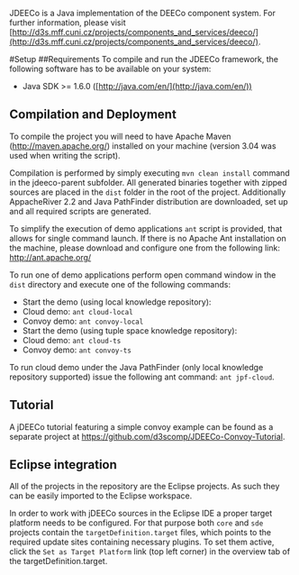 JDEECo is a Java implementation of the DEECo component system. For further information, please visit [http://d3s.mff.cuni.cz/projects/components_and_services/deeco/](http://d3s.mff.cuni.cz/projects/components_and_services/deeco/).

#Setup 
##Requirements
To compile and run the JDEECo framework, the following software has to be available on your system:

* Java SDK >= 1.6.0 ([http://java.com/en/](http://java.com/en/))

## Compilation and Deployment
To compile the project you will need to have Apache Maven (http://maven.apache.org/) installed on your machine (version 3.04 was used when writing the script).

Compilation is performed by simply executing `mvn clean install` command in the jdeeco-parent subfolder.
All generated binaries together with zipped sources are placed in the `dist` folder in the root of the project. 
Additionally AppacheRiver 2.2 and Java PathFinder distribution are downloaded, set up and all required scripts are generated.

To simplify the execution of demo applications `ant` script is provided, that allows for single command launch.
If there is no Apache Ant installation on the machine, please download and configure one from the following link:
http://ant.apache.org/


To run one of demo applications perform open command window in the `dist` directory and execute one of the following commands:

* Start the demo (using local knowledge repository):
 * Cloud demo: `ant cloud-local`
 * Convoy demo: `ant convoy-local`
* Start the demo (using tuple space knowledge repository):
 * Cloud demo: `ant cloud-ts`
 * Convoy demo: `ant convoy-ts`

To run cloud demo under the Java PathFinder (only local knowledge repository supported) issue the following ant command: `ant jpf-cloud`.

## Tutorial
A jDEECo tutorial featuring a simple convoy example can be found as a separate project at https://github.com/d3scomp/JDEECo-Convoy-Tutorial. 

## Eclipse integration
All of the projects in the repository are the Eclipse projects. As such they can be easily imported to the Eclipse workspace.

In order to work with jDEECo sources in the Eclipse IDE a proper target platform needs to be configured. For that purpose both `core` and `sde` projects contain the `targetDefinition.target` files, which points to the required update sites containing necessary plugins.
To set them active, click the `Set as Target Platform` link (top left corner) in the overview tab of the targetDefinition.target.
